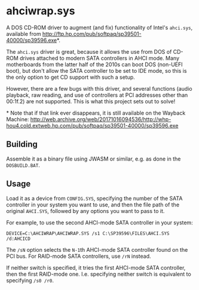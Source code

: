 # ahciwrap.sys
A DOS CD-ROM driver to augment (and fix) functionality of Intel's `ahci.sys`, available from http://ftp.hp.com/pub/softpaq/sp39501-40000/sp39596.exe*.

The `ahci.sys` driver is great, because it allows the use from DOS of CD-ROM drives attached to modern SATA controllers in AHCI mode.
Many motherboards from the latter half of the 2010s can boot DOS (non-UEFI boot), but don't allow the SATA controller to be set to IDE mode, so this is the only option to get CD support with such a setup.

However, there are a few bugs with this driver, and several functions (audio playback, raw reading, and use of controllers at PCI addresses other than 00:1f.2) are not supported.
This is what this project sets out to solve!

\* Note that if that link ever disappears, it is still available on the Wayback Machine: http://web.archive.org/web/20171016094536/http://whp-hou4.cold.extweb.hp.com/pub/softpaq/sp39501-40000/sp39596.exe

## Building

Assemble it as a binary file using JWASM or similar, e.g. as done in the `DOSBUILD.BAT`.

## Usage

Load it as a device from `CONFIG.SYS`, specifying the number of the SATA controller in your system you want to use, and then the file path of the original `AHCI.SYS`, followed by any options you want to pass to it.

For example, to use the second AHCI-mode SATA controller in your system:
```
DEVICE=C:\AHCIWRAP\AHCIWRAP.SYS /s1 C:\SP39596\FILES\AHCI.SYS /d:AHCICD
```
The `/sN` option selects the `N-1`th AHCI-mode SATA controller found on the PCI bus.
For RAID-mode SATA controllers, use `/rN` instead.

If neither switch is specified, it tries the first AHCI-mode SATA controller, then the first RAID-mode one.
I.e. specifying neither switch is equivalent to specifying `/s0 /r0`.

